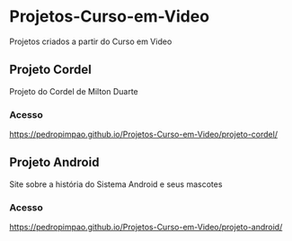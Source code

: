 # Projetos-Curso-em-Video
 Projetos criados a partir do Curso em Video

## Projeto Cordel
 Projeto do Cordel de Milton Duarte

### Acesso
 https://pedropimpao.github.io/Projetos-Curso-em-Video/projeto-cordel/

## Projeto Android
 Site sobre a história do Sistema Android e seus mascotes

### Acesso
 https://pedropimpao.github.io/Projetos-Curso-em-Video/projeto-android/

